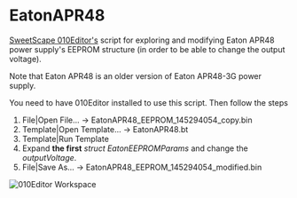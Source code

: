 # EatonAPR48
[SweetScape 010Editor's](https://www.sweetscape.com/010editor/repository/templates/file_info.php?file=EatonAPR48.bt&type=0&sort=) script for exploring and modifying Eaton APR48 power supply's EEPROM structure (in order to be able to change the output voltage). 

Note that Eaton APR48 is an older version of Eaton APR48-3G power supply.

You need to have 010Editor installed to use this script. Then follow the steps 
1. File|Open File... -> EatonAPR48_EEPROM_145294054_copy.bin
2. Template|Open Template... -> EatonAPR48.bt
3. Template|Run Template
4. Expand **the first** _struct EatonEEPROMParams_ and change the _outputVoltage_.
5. File|Save As... -> EatonAPR48_EEPROM_145294054_modified.bin

![010Editor Workspace](https://github.com/glaukon-ariston/EatonAPR48/edit/master/SweetScape_010Editor.PNG "010Editor Workspace")
